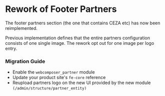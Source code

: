 # Rework of Footer Partners

The footer partners section (the one that contains CEZA etc) has now been reimplemented.

Previous implementation defines that the entire partners configuration consists
of one single image. The rework opt out for one image per logo entry.

### Migration Guide

* Enable the `webcomposer_partner` module
* Update your product site's `fe-core` reference
* Reupload partners logo on the new UI provided by the new module `(/admin/structure/partner_entity)`

